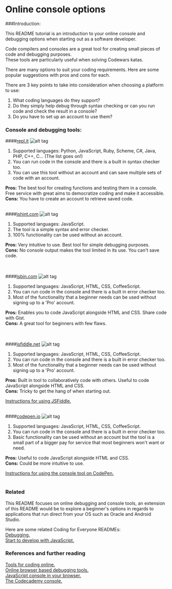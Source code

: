 # Online console options

###Introduction:

This README tutorial is an introduction to your online console and debugging options when starting out as a software developer.

Code compilers and consoles are a great tool for creating small pieces of code and debugging purposes. 
<br>These tools are particularly useful when solving Codewars katas.

There are many options to suit your coding requirements. Here are some popular suggestions with pros and cons for each. 

There are 3 key points to take into consideration when choosing a platform to use:

  1. What coding languages do they support?
  2. Do they simply help debug through syntax checking or can you run code and check the result in a console?
  3. Do you have to set up an account to use them?

### Console and debugging tools:

####[repl.it](https://repl.it/)
![alt tag](http://codingforeveryone.foundersandcoders.org/images/OnlineConsoleOptions__repl_it.png)<br>
 
  1. Supported languages: Python, JavaScript, Ruby, Scheme, C#, Java, PHP, C++, C... (The list goes on!)<br>
  2. You can run code in the console and there is a built in syntax checker too.<br>
  3. You can use this tool without an account and can save multiple sets of code with an account.<br>

<b>Pros:</b> The best tool for creating functions and testing them in a console. Free service with great aims to democratize coding and make it accessible.<br>
<b>Cons:</b> You have to create an account to retrieve saved code.
<br>
<br>

####[jshint.com](http://jshint.com)
![alt tag](http://codingforeveryone.foundersandcoders.org/images/OnlineConsoleOptions__jshint_com.png)<br>

  1. Supported languages: JavaScript. <br>
  2. The tool is a simple syntax and error checker. <br>
  3. 100% functionality can be used without an account. <br>

<b>Pros:</b> Very intuitive to use. Best tool for simple debugging purposes.<br>
<b>Cons:</b> No console output makes the tool limited in its use. You can't save code.<br>
<br>
<br>

####[jsbin.com](https://jsbin.com)
![alt tag](http://codingforeveryone.foundersandcoders.org/images/OnlineConsoleOptions__jsbin_com.png)<br>

  1. Supported languages: JavaScript, HTML, CSS, CoffeeScript.<br>
  2. You can run code in the console and there is a built in error checker too.<br>
  3. Most of the functionality that a beginner needs can be used without signing up to a 'Pro' account.<br>

<b>Pros:</b> Enables you to code JavaScript alongside HTML and CSS. Share code with Gist. <br>
<b>Cons:</b> A great tool for beginners with few flaws.<br>
<br>
<br>

####[jsfiddle.net](https://jsfiddle.net/)
![alt tag](http://codingforeveryone.foundersandcoders.org/images/OnlineConsoleOptions__jsfiddle.png)<br>

 1. Supported languages: JavaScript, HTML, CSS, CoffeeScript.<br>
 2. You can run code in the console and there is a built in error checker too.<br>
 3. Most of the functionality that a beginner needs can be used without signing up to a 'Pro' account.<br>

<b>Pros:</b> Built in tool to collaboratively code with others. Useful to code JavaScript alongside HTML and CSS.<br>
<b>Cons:</b> Tricky to get the hang of when starting out.</br> 

[Instructions for using JSFiddle.](http://doc.jsfiddle.net/tutorial.html)
<br>
<br>

####[codepen.io](http://codepen.io/nullobject/pen/rAbio)
![alt tag](http://codingforeveryone.foundersandcoders.org/images/OnlineConsoleOptions__codepen_io.png)<br>

 1. Supported languages: JavaScript, HTML, CSS, CoffeeScript.<br>
 2. You can run code in the console and there is a built in error checker too.<br>
 3. Basic functionality can be used without an account but the tool is a small part of a bigger pay for service that most beginners won't want or need.<br>

<b>Pros:</b> Useful to code JavaScript alongside HTML and CSS.<br>
<b>Cons:</b> Could be more intuitive to use. 
<br>

[Instructions for using the console tool on CodePen.](https://blog.codepen.io/documentation/editor/console/)
<br>
<br>

### Related

This README focuses on online debugging and console tools, an extension of this README would be to explore a beginner's options in regards to applications that run direct from your OS such as Oracle and Android Studio.

Here are some related Coding for Everyone READMEs:<br>
[Debugging.](https://github.com/codingforeveryone/READMEs/blob/master/programmer-skills/Debugging-Javascript.md)<br>
[Start to develop with JavaScript.](https://github.com/codingforeveryone/READMEs/blob/master/programmer-skills/start-to-develop-js.md)<br>

### References and further reading

[Tools for coding online.](http://www.hongkiat.com/blog/tools-to-coding-online/)<br>
[Online browser based debugging tools.](https://www.sitepoint.com/10-javascript-online-browser-based-debugging-tools/)<br>
[JavaScript console in your browser.](http://webmasters.stackexchange.com/questions/8525/how-to-open-the-javascript-console-in-different-browsers)<br>
[The Codecademy console.](http://labs.codecademy.com/)<br>
